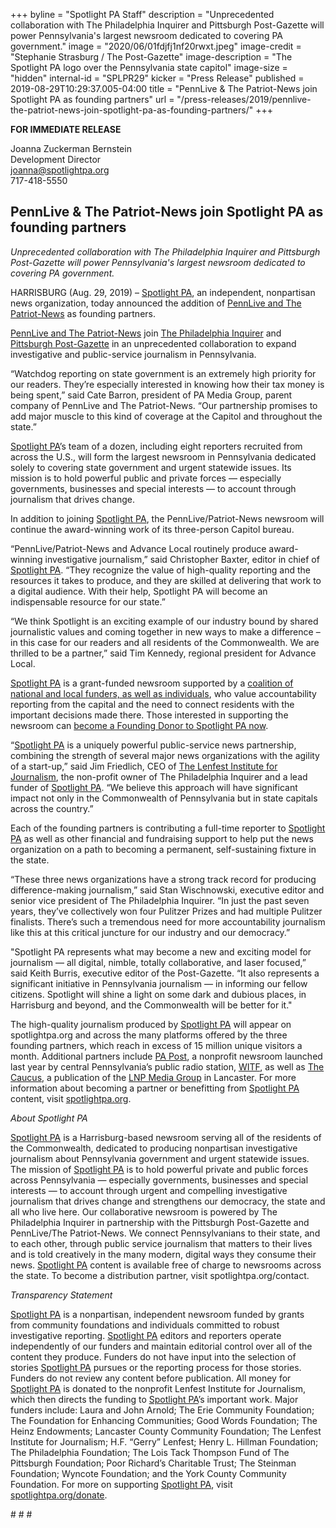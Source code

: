 +++
byline = "Spotlight PA Staff"
description = "Unprecedented collaboration with The Philadelphia Inquirer and Pittsburgh Post-Gazette will power Pennsylvania's largest newsroom dedicated to covering PA government."
image = "2020/06/01fdjfj1nf20rwxt.jpeg"
image-credit = "Stephanie Strasburg / The Post-Gazette"
image-description = "The Spotlight PA logo over the Pennsylvania state capitol"
image-size = "hidden"
internal-id = "SPLPR29"
kicker = "Press Release"
published = 2019-08-29T10:29:37.005-04:00
title = "PennLive & The Patriot-News join Spotlight PA as founding partners"
url = "/press-releases/2019/pennlive-the-patriot-news-join-spotlight-pa-as-founding-partners/"
+++

**FOR IMMEDIATE RELEASE**


Joanna Zuckerman Bernstein <br>
Development Director <br>
joanna@spotlightpa.org <br>
717-418-5550

## PennLive & The Patriot-News join Spotlight PA as founding partners

_Unprecedented collaboration with The Philadelphia Inquirer and Pittsburgh Post-Gazette will power Pennsylvania's largest newsroom dedicated to covering PA government._

HARRISBURG (Aug. 29, 2019) – [Spotlight PA](https://www.spotlightpa.org), an independent, nonpartisan news organization, today announced the addition of [PennLive and The Patriot-News](https://www.pennlive.com) as founding partners.

[PennLive and The Patriot-News](https://www.pennlive.com) join [The Philadelphia Inquirer](https://www.inquirer.com) and [Pittsburgh Post-Gazette](https://www.post-gazette.com) in an unprecedented collaboration to expand investigative and public-service journalism in Pennsylvania.

“Watchdog reporting on state government is an extremely high priority for our readers. They’re especially interested in knowing how their tax money is being spent,” said Cate Barron, president of PA Media Group, parent company of PennLive and The Patriot-News. “Our partnership promises to add major muscle to this kind of coverage at the Capitol and throughout the state.”

[Spotlight PA](https://www.spotlightpa.org)’s team of a dozen, including eight reporters recruited from across the U.S., will form the largest newsroom in Pennsylvania dedicated solely to covering state government and urgent statewide issues. Its mission is to hold powerful public and private forces — especially governments, businesses and special interests — to account through journalism that drives change.

In addition to joining [Spotlight PA](https://www.spotlightpa.org), the PennLive/Patriot-News newsroom will continue the award-winning work of its three-person Capitol bureau.

“PennLive/Patriot-News and Advance Local routinely produce award-winning investigative journalism,” said Christopher Baxter, editor in chief of [Spotlight PA](https://www.spotlightpa.org). “They recognize the value of high-quality reporting and the resources it takes to produce, and they are skilled at delivering that work to a digital audience. With their help, Spotlight PA will become an indispensable resource for our state.”

“We think Spotlight is an exciting example of our industry bound by shared journalistic values and coming together in new ways to make a difference – in this case for our readers and all residents of the Commonwealth. We are thrilled to be a partner,” said Tim Kennedy, regional president for Advance Local.

[Spotlight PA](https://www.spotlightpa.org) is a grant-funded newsroom supported by a [coalition of national and local funders, as well as individuals](http://www.spotlightpa.org/support), who value accountability reporting from the capital and the need to connect residents with the important decisions made there. Those interested in supporting the newsroom can [become a Founding Donor to Spotlight PA now](https://www.spotlightpa.org/donate).

“[Spotlight PA](https://www.spotlightpa.org) is a uniquely powerful public-service news partnership, combining the strength of several major news organizations with the agility of a start-up,” said Jim Friedlich, CEO of [The Lenfest Institute for Journalism](https://www.lenfestinstitute.org), the non-profit owner of The Philadelphia Inquirer and a lead funder of [Spotlight PA](https://www.spotlightpa.org). “We believe this approach will have significant impact not only in the Commonwealth of Pennsylvania but in state capitals across the country.”

Each of the founding partners is contributing a full-time reporter to [Spotlight PA](https://www.spotlightpa.org) as well as other financial and fundraising support to help put the news organization on a path to becoming a permanent, self-sustaining fixture in the state.

“These three news organizations have a strong track record for producing difference-making journalism,” said Stan Wischnowski, executive editor and senior vice president of The Philadelphia Inquirer. “In just the past seven years, they’ve collectively won four Pulitzer Prizes and had multiple Pulitzer finalists. There’s such a tremendous need for more accountability journalism like this at this critical juncture for our industry and our democracy.”

"Spotlight PA represents what may become a new and exciting model for journalism — all digital, nimble, totally collaborative, and laser focused,” said Keith Burris, executive editor of the Post-Gazette. “It also represents a significant initiative in Pennsylvania journalism — in informing our fellow citizens. Spotlight will shine a light on some dark and dubious places, in Harrisburg and beyond, and the Commonwealth will be better for it."

The high-quality journalism produced by [Spotlight PA](https://www.spotlightpa.org) will appear on spotlightpa.org and across the many platforms offered by the three founding partners, which reach in excess of 15 million unique visitors a month. Additional partners include [PA Post](https://www.papost.org), a nonprofit newsroom launched last year by central Pennsylvania’s public radio station, [WITF](https://www.witf.org), as well as [The Caucus](https://caucuspa.com/), a publication of the [LNP Media Group](https://www.lancasteronline.com) in Lancaster. For more information about becoming a partner or benefitting from [Spotlight PA](https://www.spotlightpa.org) content, visit [spotlightpa.org](https://www.spotlightpa.org).

_About Spotlight PA_

[Spotlight PA](https://www.spotlightpa.org) is a Harrisburg-based newsroom serving all of the residents of the Commonwealth, dedicated to producing non­partisan investigative journalism about Pennsylvania government and urgent statewide issues. The mission of [Spotlight PA](https://www.spotlightpa.org) is to hold powerful private and public forces across Pennsylvania — especially governments, businesses and special interests — to account through urgent and compelling investigative journalism that drives change and strengthens our democracy, the state and all who live here. Our collaborative newsroom is powered by The Philadelphia Inquirer in partnership with the Pittsburgh Post­-Gazette and PennLive/The Patriot-News. We connect Pennsylvanians to their state, and to each other, through public service journalism that matters to their lives and is told creatively in the many modern, digital ways they consume their news. [Spotlight PA](https://www.spotlightpa.org) content is available free of charge to newsrooms across the state. To become a distribution partner, visit spotlightpa.org/contact.

_Transparency Statement_

[Spotlight PA](https://www.spotlightpa.org) is a nonpartisan, independent newsroom funded by grants from community foundations and individuals committed to robust investigative reporting. [Spotlight PA](https://www.spotlightpa.org) editors and reporters operate independently of our funders and maintain editorial control over all of the content they produce. Funders do not have input into the selection of stories [Spotlight PA](https://www.spotlightpa.org) pursues or the reporting process for those stories. Funders do not review any content before publication. All money for [Spotlight PA](https://www.spotlightpa.org) is donated to the nonprofit Lenfest Institute for Journalism, which then directs the funding to [Spotlight PA](https://www.spotlightpa.org)’s important work. Major funders include: Laura and John Arnold; The Erie Community Foundation; The Foundation for Enhancing Communities; Good Words Foundation; The Heinz Endowments; Lancaster County Community Foundation; The Lenfest Institute for Journalism; H.F. “Gerry” Lenfest; Henry L. Hillman Foundation; The Philadelphia Foundation; The Lois Tack Thompson Fund of The Pittsburgh Foundation; Poor Richard’s Charitable Trust; The Steinman Foundation; Wyncote Foundation; and the York County Community Foundation. For more on supporting [Spotlight PA](https://www.spotlightpa.org), visit [spotlightpa.org/donate](https://www.spotlightpa.org/donate).

\# # #
